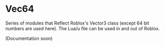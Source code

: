 # Vec64
Series of modules that Reflect Roblox's Vector3 class (except 64 bit numbers are used here). The Lua/u file can be used in and out of Roblox.

(Documentation soon)
